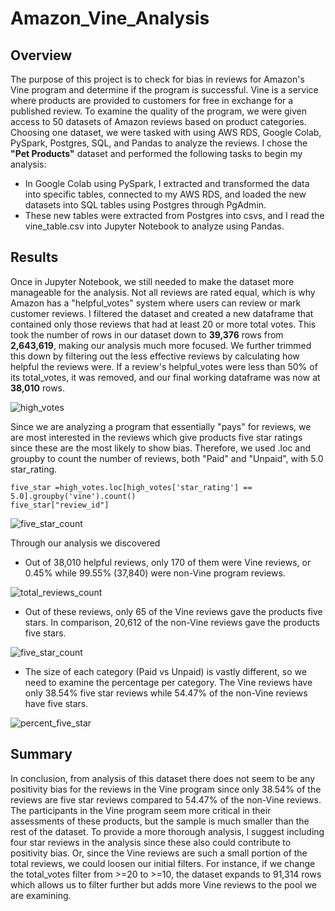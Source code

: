 # Amazon_Vine_Analysis

## Overview

The purpose of this project is to check for bias in reviews for Amazon's Vine program and determine if the program is successful. Vine is a service where products are provided to customers for free in exchange for a published review.  To examine the quality of the program, we were given access to 50 datasets of Amazon reviews based on product categories. Choosing one dataset, we were tasked with using AWS RDS, Google Colab, PySpark, Postgres, SQL, and Pandas to analyze the reviews. I chose the <b>"Pet Products"</b> dataset and performed the following tasks to begin my analysis:
  - In Google Colab using PySpark, I extracted and transformed the data into specific tables, connected to my AWS RDS, and loaded the new datasets into SQL tables using Postgres through PgAdmin.
- These new tables were extracted from Postgres into csvs, and I read the vine_table.csv into Jupyter Notebook to analyze using Pandas.

## Results

Once in Jupyter Notebook, we still needed to make the dataset more manageable for the analysis.  Not all reviews are rated equal, which is why Amazon has a "helpful_votes" system where users can review or mark customer reviews.  I filtered the dataset and created a new dataframe that contained only those reviews that had at least 20 or more total votes.  This took the number of rows in our dataset down to <b>39,376</b> rows from <b>2,643,619</b>, making our analysis much more focused. We further trimmed this down by filtering out the less effective reviews by calculating how helpful the reviews were. If a review's helpful_votes were less than 50% of its total_votes, it was removed, and our final working dataframe was now at <b>38,010</b> rows.

![high_votes](link)

Since we are analyzing a program that essentially "pays" for reviews, we are most interested in the reviews which give products five star ratings since these are the most likely to show bias. Therefore, we used .loc and groupby to count the number of reviews, both "Paid" and "Unpaid", with 5.0 star_rating.
```
five_star =high_votes.loc[high_votes['star_rating'] == 5.0].groupby('vine').count()
five_star["review_id"]
```

![five_star_count](link)

Through our analysis we discovered
- Out of 38,010 helpful reviews, only 170 of them were Vine reviews, or 0.45% while 99.55% (37,840) were non-Vine program reviews.

![total_reviews_count](link)

- Out of these reviews, only 65 of the Vine reviews gave the products five stars. In comparison, 20,612 of the non-Vine reviews gave the products five stars.

![five_star_count](link)

- The size of each category (Paid vs Unpaid) is vastly different, so we need to examine the percentage per category. The Vine reviews have only 38.54% five star reviews while 54.47% of the non-Vine reviews have five stars.

![percent_five_star](link)

## Summary

In conclusion, from analysis of this dataset there does not seem to be any positivity bias for the reviews in the Vine program since only 38.54% of the reviews are five star reviews compared to 54.47% of the non-Vine reviews. The participants in the Vine program seem more critical in their assessments of these products, but the sample is much smaller than the rest of the dataset. To provide a more thorough analysis, I suggest including four star reviews in the analysis since these also could contribute to positivity bias. Or, since the Vine reviews are such a small portion of the total reviews, we could loosen our initial filters. For instance, if we change the total_votes filter from >=20 to >=10, the dataset expands to 91,314 rows which allows us to filter further but adds more Vine reviews to the pool we are examining.
